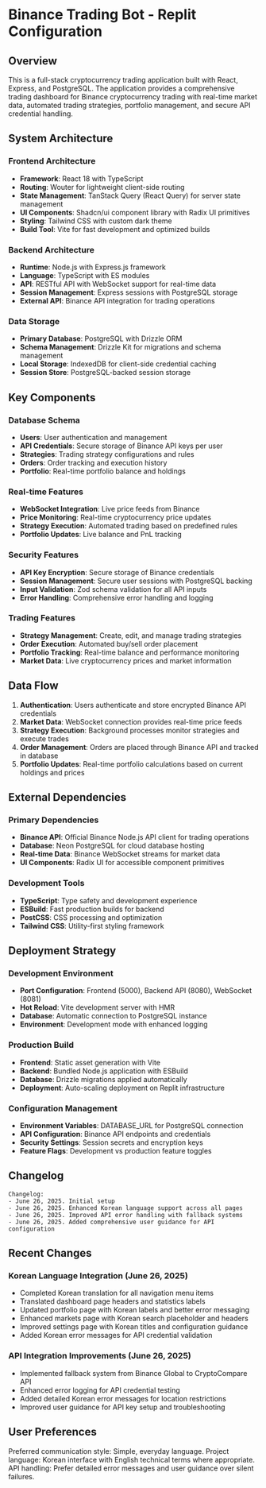 # Binance Trading Bot - Replit Configuration

## Overview

This is a full-stack cryptocurrency trading application built with React, Express, and PostgreSQL. The application provides a comprehensive trading dashboard for Binance cryptocurrency trading with real-time market data, automated trading strategies, portfolio management, and secure API credential handling.

## System Architecture

### Frontend Architecture
- **Framework**: React 18 with TypeScript
- **Routing**: Wouter for lightweight client-side routing
- **State Management**: TanStack Query (React Query) for server state management
- **UI Components**: Shadcn/ui component library with Radix UI primitives
- **Styling**: Tailwind CSS with custom dark theme
- **Build Tool**: Vite for fast development and optimized builds

### Backend Architecture
- **Runtime**: Node.js with Express.js framework
- **Language**: TypeScript with ES modules
- **API**: RESTful API with WebSocket support for real-time data
- **Session Management**: Express sessions with PostgreSQL storage
- **External API**: Binance API integration for trading operations

### Data Storage
- **Primary Database**: PostgreSQL with Drizzle ORM
- **Schema Management**: Drizzle Kit for migrations and schema management
- **Local Storage**: IndexedDB for client-side credential caching
- **Session Store**: PostgreSQL-backed session storage

## Key Components

### Database Schema
- **Users**: User authentication and management
- **API Credentials**: Secure storage of Binance API keys per user
- **Strategies**: Trading strategy configurations and rules
- **Orders**: Order tracking and execution history
- **Portfolio**: Real-time portfolio balance and holdings

### Real-time Features
- **WebSocket Integration**: Live price feeds from Binance
- **Price Monitoring**: Real-time cryptocurrency price updates
- **Strategy Execution**: Automated trading based on predefined rules
- **Portfolio Updates**: Live balance and PnL tracking

### Security Features
- **API Key Encryption**: Secure storage of Binance credentials
- **Session Management**: Secure user sessions with PostgreSQL backing
- **Input Validation**: Zod schema validation for all API inputs
- **Error Handling**: Comprehensive error handling and logging

### Trading Features
- **Strategy Management**: Create, edit, and manage trading strategies
- **Order Execution**: Automated buy/sell order placement
- **Portfolio Tracking**: Real-time balance and performance monitoring
- **Market Data**: Live cryptocurrency prices and market information

## Data Flow

1. **Authentication**: Users authenticate and store encrypted Binance API credentials
2. **Market Data**: WebSocket connection provides real-time price feeds
3. **Strategy Execution**: Background processes monitor strategies and execute trades
4. **Order Management**: Orders are placed through Binance API and tracked in database
5. **Portfolio Updates**: Real-time portfolio calculations based on current holdings and prices

## External Dependencies

### Primary Dependencies
- **Binance API**: Official Binance Node.js API client for trading operations
- **Database**: Neon PostgreSQL for cloud database hosting
- **Real-time Data**: Binance WebSocket streams for market data
- **UI Components**: Radix UI for accessible component primitives

### Development Tools
- **TypeScript**: Type safety and development experience
- **ESBuild**: Fast production builds for backend
- **PostCSS**: CSS processing and optimization
- **Tailwind CSS**: Utility-first styling framework

## Deployment Strategy

### Development Environment
- **Port Configuration**: Frontend (5000), Backend API (8080), WebSocket (8081)
- **Hot Reload**: Vite development server with HMR
- **Database**: Automatic connection to PostgreSQL instance
- **Environment**: Development mode with enhanced logging

### Production Build
- **Frontend**: Static asset generation with Vite
- **Backend**: Bundled Node.js application with ESBuild
- **Database**: Drizzle migrations applied automatically
- **Deployment**: Auto-scaling deployment on Replit infrastructure

### Configuration Management
- **Environment Variables**: DATABASE_URL for PostgreSQL connection
- **API Configuration**: Binance API endpoints and credentials
- **Security Settings**: Session secrets and encryption keys
- **Feature Flags**: Development vs production feature toggles

## Changelog
```
Changelog:
- June 26, 2025. Initial setup
- June 26, 2025. Enhanced Korean language support across all pages
- June 26, 2025. Improved API error handling with fallback systems
- June 26, 2025. Added comprehensive user guidance for API configuration
```

## Recent Changes

### Korean Language Integration (June 26, 2025)
- Completed Korean translation for all navigation menu items
- Translated dashboard page headers and statistics labels
- Updated portfolio page with Korean labels and better error messaging
- Enhanced markets page with Korean search placeholder and headers
- Improved settings page with Korean titles and configuration guidance
- Added Korean error messages for API credential validation

### API Integration Improvements (June 26, 2025)
- Implemented fallback system from Binance Global to CryptoCompare API
- Enhanced error logging for API credential testing
- Added detailed Korean error messages for location restrictions
- Improved user guidance for API key setup and troubleshooting

## User Preferences

Preferred communication style: Simple, everyday language.
Project language: Korean interface with English technical terms where appropriate.
API handling: Prefer detailed error messages and user guidance over silent failures.